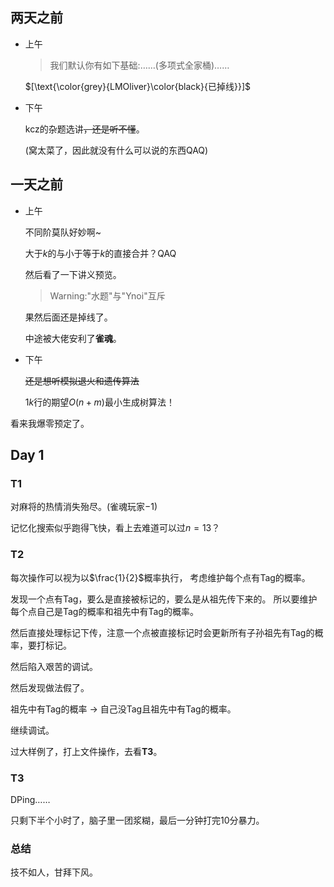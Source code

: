 ## 两天之前

- 上午

  > 我们默认你有如下基础:……(多项式全家桶)……

  $[\text{\color{grey}{LMOliver}\color{black}{已掉线}}]$
  
- 下午
  
  <span class="cf-black-red">kcz</span>的杂题选讲~~，还是听不懂~~。
  
  (窝太菜了，因此就没有什么可以说的东西QAQ)

## 一天之前

- 上午

  不同阶莫队好妙啊~

  大于$k$的与小于等于$k$的直接合并？QAQ

  然后看了一下讲义预览。

  > Warning:"水题"与"Ynoi"互斥
  
  果然后面还是掉线了。

  中途被大佬安利了**雀魂**。

- 下午
  
  ~~还是想听模拟退火和遗传算法~~
  
  $1k$行的期望$O(n+m)$最小生成树算法！

看来我爆零预定了。

## Day 1

### T1

对麻将的热情消失殆尽。(雀魂玩家$-1$)

记忆化搜索似乎跑得飞快，看上去难道可以过$n=13$？

### T2

每次操作可以视为以$\frac{1}{2}$概率执行，
考虑维护每个点有$\text{Tag}$的概率。

发现一个点有$\text{Tag}$，要么是直接被标记的，要么是从祖先传下来的。
所以要维护每个点自己是$\text{Tag}$的概率和祖先中有$\text{Tag}$的概率。

然后直接处理标记下传，注意一个点被直接标记时会更新所有子孙祖先有$\text{Tag}$的概率，要打标记。

然后陷入艰苦的调试。

然后发现做法假了。

祖先中有$\text{Tag}$的概率 $\rightarrow$ 自己没$\text{Tag}$且祖先中有$\text{Tag}$的概率。

继续调试。

过大样例了，打上文件操作，去看**T3**。

### T3

$\text{DP}$ing……

只剩下半个小时了，脑子里一团浆糊，最后一分钟打完$10$分暴力。

### 总结

技不如人，甘拜下风。